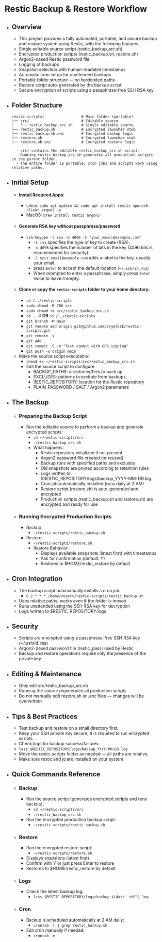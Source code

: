 # Restic Backup & Restore Workflow
- ## Overview
	- This project provides a fully automated, portable, and secure backup and restore system using Restic, with the following features:
	- Single editable source script (restic_backup_src.sh)
	- Encrypted production scripts (restic_backup.sh, restore.sh)
	- Argon2-based Restic password file
	- Logging of backups
	- Snapshot selection with human-readable timestamps
	- Automatic cron setup for unattended backups
	- Portable folder structure — no hardcoded paths
	- Restore script auto-generated by the backup script
	- Secure encryption of scripts using a passphrase-free SSH RSA key

- ## Folder Structure
	```
	restic-scripts/                 # Main folder (portable)
  	├── src/                        # Editable source
  	│   └── restic_backup_src.sh    # Single editable source
  	├── restic_backup.sh            # Encrypted launcher stub
  	├── restic_backup.sh.enc        # Encrypted backup logic
  	├── restore.sh                  # Encrypted launcher stub
  	├── restore.sh.enc              # Encrypted restore logic
	```
		- src/ contains the editable restic_backup_src.sh script.
		- Running restic_backup_src.sh generates all production scripts in the parent folder.
		- The entire folder is portable; cron jobs and scripts work using relative paths.

- ## Initial Setup

	- #### Install Required Apps:
		- Linux: `sudo apt update && sudo apt install restic openssh-client argon2 -y`
		- MacOS: `brew install restic argon2`
	- #### Generate RSA key without passphrase/password
		- `ssh-keygen -t rsa -b 4096 -C "your_email@example.com"`
			- `-t rsa` specifies the type of key to create (RSA).
			- `-b 4096` specifies the number of bits in the key (4096 bits is recommended for security).
			- `-C your_email@example.com` adds a label to the key, usually your email.
			- press `Enter` to accept the default location (`~/.ssh/id_rsa`)
			- When prompted to enter a passphrase, simply press `Enter` twice to leave it empty.
	- #### Clone or copy the `restic-scripts` folder to your home directory:
		- `cd /../restic-scripts`
		- `sudo chmod -R 700 src`
		- `sudo chmod +x src/restic_backup_src.sh`
		- `cd ..`		# **OR** `cd /../restic-scripts`
		- `git branch -M main`
		- `git remote add origin git@github.com:cryptCEE/restic-scripts.git`
		- `git remote -v`
		- `git add .`
		- `git commit -S -m "Test commit with GPG signing"`
		- `git push -u origin main`
	- Make the source script executable:
		- `chmod +x ~/restic-scripts/src/restic_backup_src.sh`
		- Edit the source script to configure:
			- BACKUP_PATHS: directories/files to back up
			- EXCLUDES: patterns to exclude from backups
			- RESTIC_REPOSITORY: location for the Restic repository
			- PLAIN_PASSWORD / SALT / Argon2 parameters

- ## The Backup
	- ### Preparing the Backup Script
	 	- Run the editable source to perform a backup and generate encrypted scripts:
			- `cd ~/restic-scripts/src`
			- `./restic_backup_src.sh`
			- What happens:
				- Restic repository initialized if not present
				- Argon2 password file created (or reused)
				- Backup runs with specified paths and excludes
				- Old snapshots are pruned according to retention rules
				- Logs written to $RESTIC_REPOSITORY/logs/backup_YYYY-MM-DD.log
				- Cron job automatically installed (runs daily at 2 AM)
				- Restore script (restore.sh) is auto-generated and encrypted
				- Production scripts (restic_backup.sh and restore.sh) are encrypted and ready for use
	- ### Running Encrypted Production Scripts
		- Backup:
			- `~/restic-scripts/restic_backup.sh`
		- Restore:
			- `~/restic-scripts/restore.sh`
			- Restore Behavior:
				- Displays available snapshots (latest first) with timestamps
				- Ask for confirmation (default: Y)
				- Restores to $HOME/restic_restore by default

- ## Cron Integration
	- The backup script automatically installs a cron job:
		- `0 2 * * * /home/<user>/restic-scripts/restic_backup.sh`
	- Uses relative paths; works even if the folder is moved
	- Runs unattended using the SSH RSA key for decryption
	- Logs written to $RESTIC_REPOSITORY/logs

- ## Security
	- Scripts are encrypted using a passphrase-free SSH RSA key (~/.ssh/id_rsa)
	- Argon2-based password file (restic_pass) used by Restic
	- Backup and restore operations require only the presence of the private key

- ## Editing & Maintenance
	- Only edit src/restic_backup_src.sh
	- Running the source regenerates all production scripts
	- Do not manually edit restore.sh or .enc files — changes will be overwritten

- ## Tips & Best Practices
	- Test backup and restore on a small directory first.
	- Keep your SSH private key secure; it is required to run encrypted scripts.
	- Check logs for backup success/failures:
	 - `less $RESTIC_REPOSITORY/logs/backup_YYYY-MM-DD.log`
	- Move the restic-scripts folder as needed — all paths are relative.
	- Make sure restic and jq are installed on your system.

- ## Quick Commands Reference
	- ### Backup
		- Run the source script (generates encrypted scripts and runs backup):
			- `cd ~/restic-scripts/src`
			- `./restic_backup_src.sh`
		- Run the encrypted production backup script:
			- `~/restic-scripts/restic_backup.sh`
	- ### Restore
		- Run the encrypted restore script:
			- `~/restic-scripts/restore.sh`
		- Displays snapshots (latest first)
		- Confirm with Y or just press Enter to restore
		- Restores to $HOME/restic_restore by default
   
	- ### Logs
		- Check the latest backup log:
			- `less $RESTIC_REPOSITORY/logs/backup_$(date '+%F').log`
   
	- ### Cron
		- Backup is scheduled automatically at 2 AM daily:
			- `crontab -l | grep restic_backup.sh`
		- Edit cron manually if needed:
			- `crontab -e`
